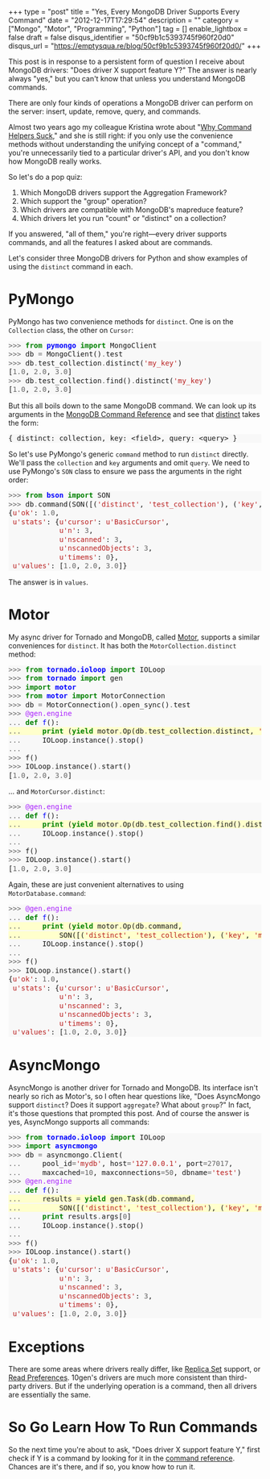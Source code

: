 +++
type = "post"
title = "Yes, Every MongoDB Driver Supports Every Command"
date = "2012-12-17T17:29:54"
description = ""
category = ["Mongo", "Motor", "Programming", "Python"]
tag = []
enable_lightbox = false
draft = false
disqus_identifier = "50cf9b1c5393745f960f20d0"
disqus_url = "https://emptysqua.re/blog/50cf9b1c5393745f960f20d0/"
+++

<p>This post is in response to a persistent form of question I receive about MongoDB drivers: "Does driver X support feature Y?" The answer is nearly always "yes," but you can't know that unless you understand MongoDB commands.</p>
<p>There are only four kinds of operations a MongoDB driver can perform on the server: insert, update, remove, query, and commands.</p>
<p>Almost two years ago my colleague Kristina wrote about "<a href="http://www.kchodorow.com/blog/2011/01/25/why-command-helpers-suck/">Why Command Helpers Suck</a>," and she is still right: if you only use the convenience methods without understanding the unifying concept of a "command," you're unnecessarily tied to a particular driver's API, and you don't know how MongoDB really works.</p>
<p>So let's do a pop quiz:</p>
<ol>
<li>Which MongoDB drivers support the Aggregation Framework?</li>
<li>Which support the "group" operation?</li>
<li>Which drivers are compatible with MongoDB's mapreduce feature?</li>
<li>Which drivers let you run "count" or "distinct" on a collection?</li>
</ol>
<p>If you answered, "all of them," you're right&mdash;every driver supports commands, and all the features I asked about are commands.</p>
<p>Let's consider three MongoDB drivers for Python and show examples of using the <code>distinct</code> command in each.</p>
<h1 id="pymongo">PyMongo</h1>
<p>PyMongo has two convenience methods for <code>distinct</code>. One is on the <code>Collection</code> class, the other on <code>Cursor</code>:</p>
<div class="codehilite" style="background: #f8f8f8"><pre style="line-height: 125%"><span style="color: #666666">&gt;&gt;&gt;</span> <span style="color: #008000; font-weight: bold">from</span> <span style="color: #0000FF; font-weight: bold">pymongo</span> <span style="color: #008000; font-weight: bold">import</span> MongoClient
<span style="color: #666666">&gt;&gt;&gt;</span> db <span style="color: #666666">=</span> MongoClient()<span style="color: #666666">.</span>test
<span style="color: #666666">&gt;&gt;&gt;</span> db<span style="color: #666666">.</span>test_collection<span style="color: #666666">.</span>distinct(<span style="color: #BA2121">&#39;my_key&#39;</span>)
[<span style="color: #666666">1.0</span>, <span style="color: #666666">2.0</span>, <span style="color: #666666">3.0</span>]
<span style="color: #666666">&gt;&gt;&gt;</span> db<span style="color: #666666">.</span>test_collection<span style="color: #666666">.</span>find()<span style="color: #666666">.</span>distinct(<span style="color: #BA2121">&#39;my_key&#39;</span>)
[<span style="color: #666666">1.0</span>, <span style="color: #666666">2.0</span>, <span style="color: #666666">3.0</span>]
</pre></div>


<p>But this all boils down to the same MongoDB command. We can look up its arguments in the <a href="http://docs.mongodb.org/manual/reference/commands/">MongoDB Command Reference</a> and see that <a href="http://docs.mongodb.org/manual/reference/commands/#distinct">distinct</a> takes the form:</p>
<div class="codehilite" style="background: #f8f8f8"><pre style="line-height: 125%">{ distinct: collection, key: &lt;field&gt;, query: &lt;query&gt; }
</pre></div>


<p>So let's use PyMongo's generic <code>command</code> method to run <code>distinct</code> directly. We'll pass the <code>collection</code> and <code>key</code> arguments and omit <code>query</code>. We need to use PyMongo's <code>SON</code> class to ensure we pass the arguments in the right order:</p>
<div class="codehilite" style="background: #f8f8f8"><pre style="line-height: 125%"><span style="color: #666666">&gt;&gt;&gt;</span> <span style="color: #008000; font-weight: bold">from</span> <span style="color: #0000FF; font-weight: bold">bson</span> <span style="color: #008000; font-weight: bold">import</span> SON
<span style="color: #666666">&gt;&gt;&gt;</span> db<span style="color: #666666">.</span>command(SON([(<span style="color: #BA2121">&#39;distinct&#39;</span>, <span style="color: #BA2121">&#39;test_collection&#39;</span>), (<span style="color: #BA2121">&#39;key&#39;</span>, <span style="color: #BA2121">&#39;my_key&#39;</span>)]))
{<span style="color: #BA2121">u&#39;ok&#39;</span>: <span style="color: #666666">1.0</span>,
 <span style="color: #BA2121">u&#39;stats&#39;</span>: {<span style="color: #BA2121">u&#39;cursor&#39;</span>: <span style="color: #BA2121">u&#39;BasicCursor&#39;</span>,
            <span style="color: #BA2121">u&#39;n&#39;</span>: <span style="color: #666666">3</span>,
            <span style="color: #BA2121">u&#39;nscanned&#39;</span>: <span style="color: #666666">3</span>,
            <span style="color: #BA2121">u&#39;nscannedObjects&#39;</span>: <span style="color: #666666">3</span>,
            <span style="color: #BA2121">u&#39;timems&#39;</span>: <span style="color: #666666">0</span>},
 <span style="color: #BA2121">u&#39;values&#39;</span>: [<span style="color: #666666">1.0</span>, <span style="color: #666666">2.0</span>, <span style="color: #666666">3.0</span>]}
</pre></div>


<p>The answer is in <code>values</code>.</p>
<h1 id="motor">Motor</h1>
<p>My async driver for Tornado and MongoDB, called <a href="/motor/">Motor</a>, supports a similar conveniences for <code>distinct</code>. It has both the <code>MotorCollection.distinct</code> method:</p>
<div class="codehilite" style="background: #f8f8f8"><pre style="line-height: 125%"><span style="color: #666666">&gt;&gt;&gt;</span> <span style="color: #008000; font-weight: bold">from</span> <span style="color: #0000FF; font-weight: bold">tornado.ioloop</span> <span style="color: #008000; font-weight: bold">import</span> IOLoop
<span style="color: #666666">&gt;&gt;&gt;</span> <span style="color: #008000; font-weight: bold">from</span> <span style="color: #0000FF; font-weight: bold">tornado</span> <span style="color: #008000; font-weight: bold">import</span> gen
<span style="color: #666666">&gt;&gt;&gt;</span> <span style="color: #008000; font-weight: bold">import</span> <span style="color: #0000FF; font-weight: bold">motor</span>
<span style="color: #666666">&gt;&gt;&gt;</span> <span style="color: #008000; font-weight: bold">from</span> <span style="color: #0000FF; font-weight: bold">motor</span> <span style="color: #008000; font-weight: bold">import</span> MotorConnection
<span style="color: #666666">&gt;&gt;&gt;</span> db <span style="color: #666666">=</span> MotorConnection()<span style="color: #666666">.</span>open_sync()<span style="color: #666666">.</span>test
<span style="color: #666666">&gt;&gt;&gt;</span> <span style="color: #AA22FF">@gen.engine</span>
<span style="color: #666666">...</span> <span style="color: #008000; font-weight: bold">def</span> <span style="color: #0000FF">f</span>():
<span style="background-color: #ffffcc"><span style="color: #666666">...</span>     <span style="color: #008000; font-weight: bold">print</span> (<span style="color: #008000; font-weight: bold">yield</span> motor<span style="color: #666666">.</span>Op(db<span style="color: #666666">.</span>test_collection<span style="color: #666666">.</span>distinct, <span style="color: #BA2121">&#39;my_key&#39;</span>))
</span><span style="color: #666666">...</span>     IOLoop<span style="color: #666666">.</span>instance()<span style="color: #666666">.</span>stop()
<span style="color: #666666">...</span> 
<span style="color: #666666">&gt;&gt;&gt;</span> f()
<span style="color: #666666">&gt;&gt;&gt;</span> IOLoop<span style="color: #666666">.</span>instance()<span style="color: #666666">.</span>start()
[<span style="color: #666666">1.0</span>, <span style="color: #666666">2.0</span>, <span style="color: #666666">3.0</span>]
</pre></div>


<p>... and <code>MotorCursor.distinct</code>:</p>
<div class="codehilite" style="background: #f8f8f8"><pre style="line-height: 125%"><span style="color: #666666">&gt;&gt;&gt;</span> <span style="color: #AA22FF">@gen.engine</span>
<span style="color: #666666">...</span> <span style="color: #008000; font-weight: bold">def</span> <span style="color: #0000FF">f</span>():
<span style="background-color: #ffffcc"><span style="color: #666666">...</span>     <span style="color: #008000; font-weight: bold">print</span> (<span style="color: #008000; font-weight: bold">yield</span> motor<span style="color: #666666">.</span>Op(db<span style="color: #666666">.</span>test_collection<span style="color: #666666">.</span>find()<span style="color: #666666">.</span>distinct, <span style="color: #BA2121">&#39;my_key&#39;</span>))
</span><span style="color: #666666">...</span>     IOLoop<span style="color: #666666">.</span>instance()<span style="color: #666666">.</span>stop()
<span style="color: #666666">...</span> 
<span style="color: #666666">&gt;&gt;&gt;</span> f()
<span style="color: #666666">&gt;&gt;&gt;</span> IOLoop<span style="color: #666666">.</span>instance()<span style="color: #666666">.</span>start()
[<span style="color: #666666">1.0</span>, <span style="color: #666666">2.0</span>, <span style="color: #666666">3.0</span>]
</pre></div>


<p>Again, these are just convenient alternatives to using <code>MotorDatabase.command</code>:</p>
<div class="codehilite" style="background: #f8f8f8"><pre style="line-height: 125%"><span style="color: #666666">&gt;&gt;&gt;</span> <span style="color: #AA22FF">@gen.engine</span>
<span style="color: #666666">...</span> <span style="color: #008000; font-weight: bold">def</span> <span style="color: #0000FF">f</span>():
<span style="background-color: #ffffcc"><span style="color: #666666">...</span>     <span style="color: #008000; font-weight: bold">print</span> (<span style="color: #008000; font-weight: bold">yield</span> motor<span style="color: #666666">.</span>Op(db<span style="color: #666666">.</span>command,
</span><span style="background-color: #ffffcc"><span style="color: #666666">...</span>         SON([(<span style="color: #BA2121">&#39;distinct&#39;</span>, <span style="color: #BA2121">&#39;test_collection&#39;</span>), (<span style="color: #BA2121">&#39;key&#39;</span>, <span style="color: #BA2121">&#39;my_key&#39;</span>)])))
</span><span style="color: #666666">...</span>     IOLoop<span style="color: #666666">.</span>instance()<span style="color: #666666">.</span>stop()
<span style="color: #666666">...</span> 
<span style="color: #666666">&gt;&gt;&gt;</span> f()
<span style="color: #666666">&gt;&gt;&gt;</span> IOLoop<span style="color: #666666">.</span>instance()<span style="color: #666666">.</span>start()
{<span style="color: #BA2121">u&#39;ok&#39;</span>: <span style="color: #666666">1.0</span>,
 <span style="color: #BA2121">u&#39;stats&#39;</span>: {<span style="color: #BA2121">u&#39;cursor&#39;</span>: <span style="color: #BA2121">u&#39;BasicCursor&#39;</span>,
            <span style="color: #BA2121">u&#39;n&#39;</span>: <span style="color: #666666">3</span>,
            <span style="color: #BA2121">u&#39;nscanned&#39;</span>: <span style="color: #666666">3</span>,
            <span style="color: #BA2121">u&#39;nscannedObjects&#39;</span>: <span style="color: #666666">3</span>,
            <span style="color: #BA2121">u&#39;timems&#39;</span>: <span style="color: #666666">0</span>},
 <span style="color: #BA2121">u&#39;values&#39;</span>: [<span style="color: #666666">1.0</span>, <span style="color: #666666">2.0</span>, <span style="color: #666666">3.0</span>]}
</pre></div>


<h1 id="asyncmongo">AsyncMongo</h1>
<p>AsyncMongo is another driver for Tornado and MongoDB. Its interface isn't nearly so rich as Motor's, so I often hear questions like, "Does AsyncMongo support <code>distinct</code>? Does it support <code>aggregate</code>? What about <code>group</code>?" In fact, it's those questions that prompted this post. And of course the answer is yes, AsyncMongo supports all commands:</p>
<div class="codehilite" style="background: #f8f8f8"><pre style="line-height: 125%"><span style="color: #666666">&gt;&gt;&gt;</span> <span style="color: #008000; font-weight: bold">from</span> <span style="color: #0000FF; font-weight: bold">tornado.ioloop</span> <span style="color: #008000; font-weight: bold">import</span> IOLoop
<span style="color: #666666">&gt;&gt;&gt;</span> <span style="color: #008000; font-weight: bold">import</span> <span style="color: #0000FF; font-weight: bold">asyncmongo</span>
<span style="color: #666666">&gt;&gt;&gt;</span> db <span style="color: #666666">=</span> asyncmongo<span style="color: #666666">.</span>Client(
<span style="color: #666666">...</span>     pool_id<span style="color: #666666">=</span><span style="color: #BA2121">&#39;mydb&#39;</span>, host<span style="color: #666666">=</span><span style="color: #BA2121">&#39;127.0.0.1&#39;</span>, port<span style="color: #666666">=27017</span>,
<span style="color: #666666">...</span>     maxcached<span style="color: #666666">=10</span>, maxconnections<span style="color: #666666">=50</span>, dbname<span style="color: #666666">=</span><span style="color: #BA2121">&#39;test&#39;</span>)
<span style="color: #666666">&gt;&gt;&gt;</span> <span style="color: #AA22FF">@gen.engine</span>
<span style="color: #666666">...</span> <span style="color: #008000; font-weight: bold">def</span> <span style="color: #0000FF">f</span>():
<span style="background-color: #ffffcc"><span style="color: #666666">...</span>     results <span style="color: #666666">=</span> <span style="color: #008000; font-weight: bold">yield</span> gen<span style="color: #666666">.</span>Task(db<span style="color: #666666">.</span>command,
</span><span style="background-color: #ffffcc"><span style="color: #666666">...</span>         SON([(<span style="color: #BA2121">&#39;distinct&#39;</span>, <span style="color: #BA2121">&#39;test_collection&#39;</span>), (<span style="color: #BA2121">&#39;key&#39;</span>, <span style="color: #BA2121">&#39;my_key&#39;</span>)]))
</span><span style="color: #666666">...</span>     <span style="color: #008000; font-weight: bold">print</span> results<span style="color: #666666">.</span>args[<span style="color: #666666">0</span>]
<span style="color: #666666">...</span>     IOLoop<span style="color: #666666">.</span>instance()<span style="color: #666666">.</span>stop()
<span style="color: #666666">...</span> 
<span style="color: #666666">&gt;&gt;&gt;</span> f()
<span style="color: #666666">&gt;&gt;&gt;</span> IOLoop<span style="color: #666666">.</span>instance()<span style="color: #666666">.</span>start()
{<span style="color: #BA2121">u&#39;ok&#39;</span>: <span style="color: #666666">1.0</span>,
 <span style="color: #BA2121">u&#39;stats&#39;</span>: {<span style="color: #BA2121">u&#39;cursor&#39;</span>: <span style="color: #BA2121">u&#39;BasicCursor&#39;</span>,
            <span style="color: #BA2121">u&#39;n&#39;</span>: <span style="color: #666666">3</span>,
            <span style="color: #BA2121">u&#39;nscanned&#39;</span>: <span style="color: #666666">3</span>,
            <span style="color: #BA2121">u&#39;nscannedObjects&#39;</span>: <span style="color: #666666">3</span>,
            <span style="color: #BA2121">u&#39;timems&#39;</span>: <span style="color: #666666">0</span>},
 <span style="color: #BA2121">u&#39;values&#39;</span>: [<span style="color: #666666">1.0</span>, <span style="color: #666666">2.0</span>, <span style="color: #666666">3.0</span>]}
</pre></div>


<h1 id="exceptions">Exceptions</h1>
<p>There are some areas where drivers really differ, like <a href="http://docs.mongodb.org/manual/replication/">Replica Set</a> support, or <a href="/blog/reading-from-mongodb-replica-sets-with-pymongo/">Read Preferences</a>. 10gen's drivers are much more consistent than third-party drivers. But if the underlying operation is a command, then all drivers are essentially the same.</p>
<h1 id="so-go-learn-how-to-run-commands">So Go Learn How To Run Commands</h1>
<p>So the next time you're about to ask, "Does driver X support feature Y," first check if Y is a command by looking for it in the <a href="http://docs.mongodb.org/manual/reference/commands/">command reference</a>. Chances are it's there, and if so, you know how to run it.</p>
